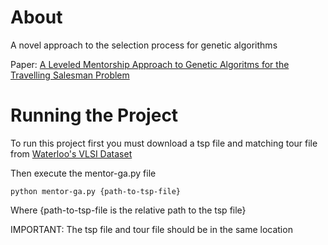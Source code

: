 # About

A novel approach to the selection process for genetic algorithms

Paper: [A Leveled Mentorship Approach to Genetic Algoritms for the Travelling Salesman Problem](AH_A_Leveled_Mentorship_Approach_to_Genetic_Algorithms_for_the_Travelling_Salesman_Problem.pdf)

# Running the Project

To run this project first you must download a tsp file and matching tour file from [Waterloo's VLSI Dataset](https://www.math.uwaterloo.ca/tsp/vlsi/index.html)

Then execute the mentor-ga.py file

`python mentor-ga.py {path-to-tsp-file}`

Where {path-to-tsp-file is the relative path to the tsp file}

IMPORTANT: The tsp file and tour file should be in the same location
